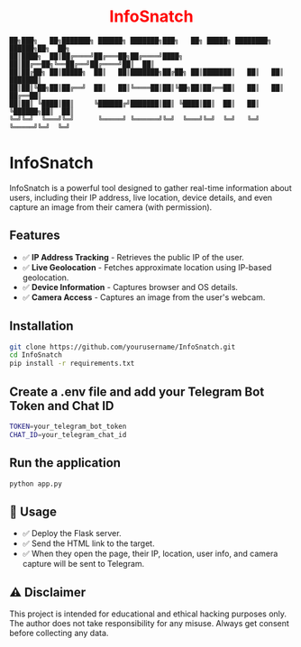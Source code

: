 <h1 align="center" style="color: red;"><b>InfoSnatch</b></h1>

```
██╗███╗   ██╗███████╗ ██████╗ ███████╗███╗   ██╗ █████╗ ████████╗ ██████╗██╗  ██╗
██║████╗  ██║██╔════╝██╔═══██╗██╔════╝████╗  ██║██╔══██╗╚══██╔══╝██╔════╝██║  ██║
██║██╔██╗ ██║█████╗  ██║   ██║███████╗██╔██╗ ██║███████║   ██║   ██║     ███████║
██║██║╚██╗██║██╔══╝  ██║   ██║╚════██║██║╚██╗██║██╔══██║   ██║   ██║     ██╔══██║
██║██║ ╚████║██║     ╚██████╔╝███████║██║ ╚████║██║  ██║   ██║   ╚██████╗██║  ██║
╚═╝╚═╝  ╚═══╝╚═╝      ╚═════╝ ╚══════╝╚═╝  ╚═══╝╚═╝  ╚═╝   ╚═╝    ╚═════╝╚═╝  ╚═╝
```                                                                                 



# InfoSnatch

InfoSnatch is a powerful tool designed to gather real-time information about users, including their IP address, live location, device details, and even capture an image from their camera (with permission).

## Features
- ✅ **IP Address Tracking** - Retrieves the public IP of the user.
- ✅ **Live Geolocation** - Fetches approximate location using IP-based geolocation.
- ✅ **Device Information** - Captures browser and OS details.
- ✅ **Camera Access** - Captures an image from the user's webcam.

## Installation
```bash
git clone https://github.com/yourusername/InfoSnatch.git
cd InfoSnatch
pip install -r requirements.txt
```

## Create a .env file and add your Telegram Bot Token and Chat ID
```bash
TOKEN=your_telegram_bot_token
CHAT_ID=your_telegram_chat_id
```

## Run the application
```bash
python app.py
```

## 📌 Usage
- ✅ Deploy the Flask server.
- ✅ Send the HTML link to the target.
- ✅ When they open the page, their IP, location, user info, and camera capture will be sent to Telegram.

## ⚠️ Disclaimer
This project is intended for educational and ethical hacking purposes only. The author does not take responsibility for any misuse. Always get consent before collecting any data.
